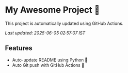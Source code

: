 # My Awesome Project 🚀

This project is automatically updated using GitHub Actions.

_Last updated: 2025-06-05 02:57:07 IST_

## Features
- Auto-update README using Python 🐍
- Auto Git push with GitHub Actions 🤖
